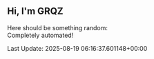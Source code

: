 ## Hi, I'm GRQZ
Here should be something random:  
Completely automated!

Last Update: 2025-08-19 06:16:37.601148+00:00
